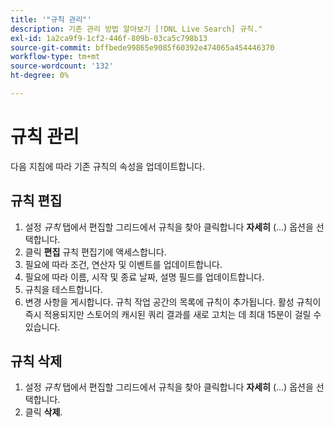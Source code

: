 ```yaml
---
title: '"규칙 관리"'
description: 기존 관리 방법 알아보기 [!DNL Live Search] 규칙."
exl-id: 1a2ca9f9-1cf2-446f-809b-03ca5c798b13
source-git-commit: bffbede99865e9085f60392e474065a454446370
workflow-type: tm+mt
source-wordcount: '132'
ht-degree: 0%

---
```


# 규칙 관리

다음 지침에 따라 기존 규칙의 속성을 업데이트합니다.

## 규칙 편집

1. 설정 *규칙* 탭에서 편집할 그리드에서 규칙을 찾아 클릭합니다 **자세히** (...) 옵션을 선택합니다.
1. 클릭 **편집** 규칙 편집기에 액세스합니다.
1. 필요에 따라 조건, 연산자 및 이벤트를 업데이트합니다.
1. 필요에 따라 이름, 시작 및 종료 날짜, 설명 필드를 업데이트합니다.
1. 규칙을 테스트합니다.
1. 변경 사항을 게시합니다.
규칙 작업 공간의 목록에 규칙이 추가됩니다. 활성 규칙이 즉시 적용되지만 스토어의 캐시된 쿼리 결과를 새로 고치는 데 최대 15분이 걸릴 수 있습니다.

## 규칙 삭제

1. 설정 *규칙* 탭에서 편집할 그리드에서 규칙을 찾아 클릭합니다 **자세히** (...) 옵션을 선택합니다.
1. 클릭 **삭제**.
